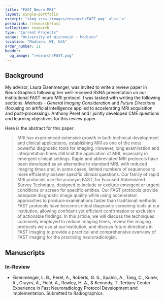```yaml
---
title: "FAST Neuro MRI"
layout: single-portfolio
excerpt: "<img src='/images/research/FAST.png' alt=''>"
permalink: /research/fast
collection: research
type: "Current Projects"
venue: "University of Wisconsin - Madison"
location: "Madison, WI, USA"
order_number: 11
header: 
  og_image: "research/FAST.png"
---
```


Background
------
My advisor, Laura Eisenmenger, was invited to write a review paper in NeuroGraphics following her well-received RSNA presentation on our institutional FAST neuro MRI protocol. I was tasked with writing the following sections: *Methods - General Imaging Consideration* and *Future Directions* (focusing on artificial intelligence applied to accelerating MRI acquisition and post-processing). Anthony Peret and I jointly developed CME questions and learning objectives for this review paper.

Here is the abstract for this paper:
> MRI has experienced extensive growth in both technical development and clinical applications, establishing MRI as one of the most powerful diagnostic tools for imaging. However, long examination and interpretation times still limit the application of MRI, especially in emergent clinical settings. Rapid and abbreviated MRI protocols have been developed as an alternative to standard MRI, with reduced imaging times and, in some cases, limited numbers of sequences to more efficiently answer specific clinical questions. Our family of rapid MRI protocols use the acronym FAST, for Focused Abbreviated Survey Technique, designed to include or exclude emergent or urgent conditions or screen for specific entities. Our FAST protocols provide adequate diagnostic image quality while using accelerated approaches to produce examinations faster than traditional methods. FAST protocols have become critical diagnostic screening tools at our institution, allowing confident yet efficient confirmation or exclusion of actionable findings. In this article, we will discuss the techniques commonly employed to reduce imaging times, review the imaging protocols we use at our institution, and discuss future directions in FAST imaging to provide a practical and comprehensive overview of FAST imaging for the practicing neuroradiologist.

Manuscripts
------
### In-Review
* Eisenmenger, L. B., Peret, A., Roberts, G. S., Spahic, A., Tang, C., Kuner, A., Grayev, A., Field, A., Rowley, H. A., & Kennedy, T. Tertiary Center Experience in Fast Neuroradiology Protocol Development and Implementation. Submitted to Radiographics. 
